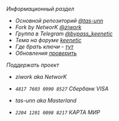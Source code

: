 *Информационный раздел* 
- *Основной репозиторий [@tas-unn](https://github.com/tas-unn/bypass_keenetic)*
- *Fork by NetworK [@ziwork](https://github.com/ziwork/bypass_keenetic)*
- *Группа в Telegram [@bypass_keenetic](https://t.me/bypass_keenetic)*
- *Тема на форуме [keenetic](https://forum.keenetic.com/topic/14672-%D0%BE%D0%B1%D1%85%D0%BE%D0%B4%D0%B0-%D0%B1%D0%BB%D0%BE%D0%BA%D0%B8%D1%80%D0%BE%D0%B2%D0%BE%D0%BA-%D0%BC%D0%BD%D0%BE%D0%B3%D0%BE-%D0%BD%D0%B5-%D0%B1%D1%8B%D0%B2%D0%B0%D0%B5%D1%82/)*
- *Где брать ключи - [тут](/keys)*
- *Обновления [проверить](/check_update)*

*Поддержать проект*
- *ziwork aka NetworK*
- *`4817 7603 0990 8527` Сбербанк VISA*


- *tas-unn aka Masterland*
- *`2204 1201 0098 8217` КАРТА МИР*

